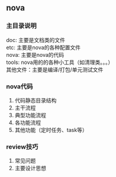 nova
----
### 主目录说明
doc: 主要是文档类的文件  
etc: 主要是nova的各种配置文件  
nova: 主要是nova的代码   
tools: nova用的的各种小工具（如清理类。。。）   
其他文件：主要是编译/打包/单元测试文件

### nova代码  
1. 代码静态目录结构   
2. 主干流程  
3. 典型功能流程  
4. 各功能流程
5. 其他功能（定时任务、task等）

### review技巧  
1. 常见问题 
2. 主要设计思想  

### 
